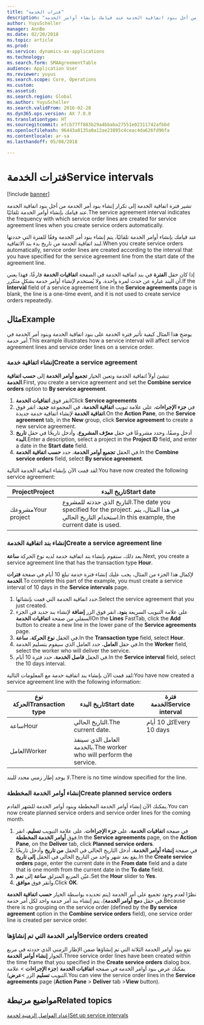 ```yaml
---
title: "فترات الخدمة"
description: "تشير فترة الخدمة إلى تكرار إنشاء بنود أمر الخدمة من أجل بنود اتفاقية الخدمة عند قيامك بإنشاء أوامر الخدمة."
author: YuyuScheller
manager: AnnBe
ms.date: 02/20/2018
ms.topic: article
ms.prod: 
ms.service: dynamics-ax-applications
ms.technology: 
ms.search.form: SMAAgreementTable
audience: Application User
ms.reviewer: yuyus
ms.search.scope: Core, Operations
ms.custom: 
ms.assetid: 
ms.search.region: Global
ms.author: YuyuScheller
ms.search.validFrom: 2016-02-28
ms.dyn365.ops.version: AX 7.0.0
ms.translationtype: HT
ms.sourcegitcommit: efcb77ff883b29a4bbaba27551e02311742afbbd
ms.openlocfilehash: 96443a8135a0a12ae23895c4ceac4da626fd96fa
ms.contentlocale: ar-sa
ms.lasthandoff: 05/08/2018

---
```


# <a name="service-intervals"></a><span data-ttu-id="d7aa8-103">فترات الخدمة</span><span class="sxs-lookup"><span data-stu-id="d7aa8-103">Service intervals</span></span>

[!include [banner](../includes/banner.md)]

<span data-ttu-id="d7aa8-104">تشير فترة اتفاقية الخدمة إلى تكرار إنشاء بنود أمر الخدمة من أجل بنود اتفاقية الخدمة عند قيامك بإنشاء أوامر الخدمة تلقائيًا.</span><span class="sxs-lookup"><span data-stu-id="d7aa8-104">The service agreement interval indicates the frequency with which service order lines are created for service agreement lines when you create service orders automatically.</span></span>

<span data-ttu-id="d7aa8-105">عند قيامك بإنشاء أوامر الخدمة تلقائيًا، يتم إنشاء بنود أمر الخدمة وفقًا للفترة التي حددتها لبند اتفاقية الخدمة من تاريخ بدء بند الاتفاقية.</span><span class="sxs-lookup"><span data-stu-id="d7aa8-105">When you create service orders automatically, service order lines are created according to the interval that you have specified for the service agreement line from the start date of the agreement line.</span></span>

<span data-ttu-id="d7aa8-106">إذا كان حقل **الفترة** في بند اتفاقية الخدمة في الصفحة **اتفاقيات الخدمة** فارغًا، فهذا يعني أن البند عبارة عن حدث لمرة واحدة، ولا يُستخدم لإنشاء أوامر خدمة بشكلٍ متكرر.</span><span class="sxs-lookup"><span data-stu-id="d7aa8-106">If the **Interval** field of a service agreement line in the **Service agreements** page is blank, the line is a one-time event, and it is not used to create service orders repeatedly.</span></span>

## <a name="example"></a><span data-ttu-id="d7aa8-107">مثال</span><span class="sxs-lookup"><span data-stu-id="d7aa8-107">Example</span></span>

<span data-ttu-id="d7aa8-108">يوضح هذا المثال كيفية تأثير فترة الخدمة على بنود اتفاقية الخدمة وبنود أمر الخدمة في أمر خدمة.</span><span class="sxs-lookup"><span data-stu-id="d7aa8-108">This example illustrates how a service interval will affect service agreement lines and service order lines on a service order.</span></span>

### <a name="create-a-service-agreement"></a><span data-ttu-id="d7aa8-109">إنشاء اتفاقية خدمة</span><span class="sxs-lookup"><span data-stu-id="d7aa8-109">Create a service agreement</span></span>

<span data-ttu-id="d7aa8-110">تنشئ أولاً اتفاقية الخدمة وتعين الخيار **تجميع أوامر الخدمة** إلى **حسب اتفاقية الخدمة**.</span><span class="sxs-lookup"><span data-stu-id="d7aa8-110">First, you create a service agreement and set the **Combine service orders** option to **By service agreement**.</span></span>

1. <span data-ttu-id="d7aa8-111">انقر فوق **اتفاقيات الخدمة**</span><span class="sxs-lookup"><span data-stu-id="d7aa8-111">Click **Service agreements**</span></span>
2. <span data-ttu-id="d7aa8-112">في **جزء الإجراءات**، على علامة تبويب **اتفاقية الخدمة**، في المجموعة **جديد**، انقر فوق **اتفاقية الخدمة** لإنشاء اتفاقية خدمة جديدة.</span><span class="sxs-lookup"><span data-stu-id="d7aa8-112">On the **Action Pane**, on the **Service agreement** tab, in the **New** group, click **Service agreement** to create a new service agreement.</span></span>
3. <span data-ttu-id="d7aa8-113">أدخل وصفًا، وحدد مشروعًا في حقل **معرّف المشروع**، وأدخل تاريخًا في حقل **تاريخ البدء**.</span><span class="sxs-lookup"><span data-stu-id="d7aa8-113">Enter a description, select a project in the **Project ID** field, and enter a date in the **Start date** field.</span></span>
4. <span data-ttu-id="d7aa8-114">في الحقل **تجميع أوامر الخدمة**، حدد **حسب اتفاقية الخدمة**.</span><span class="sxs-lookup"><span data-stu-id="d7aa8-114">In the **Combine service orders** field, select **By service agreement**.</span></span>

<span data-ttu-id="d7aa8-115">لقد قمت الآن بإنشاء اتفاقية الخدمة التالية:</span><span class="sxs-lookup"><span data-stu-id="d7aa8-115">You have now created the following service agreement:</span></span>

| <span data-ttu-id="d7aa8-116">Project</span><span class="sxs-lookup"><span data-stu-id="d7aa8-116">Project</span></span>      | <span data-ttu-id="d7aa8-117">تاريخ البدء</span><span class="sxs-lookup"><span data-stu-id="d7aa8-117">Start date</span></span>                                                                         |
|--------------|------------------------------------------------------------------------------------|
| <span data-ttu-id="d7aa8-118">مشروعك</span><span class="sxs-lookup"><span data-stu-id="d7aa8-118">Your project</span></span> | <span data-ttu-id="d7aa8-119">التاريخ الذي حددته للمشروع.</span><span class="sxs-lookup"><span data-stu-id="d7aa8-119">The date you specified for the project.</span></span> <span data-ttu-id="d7aa8-120">في هذا المثال، يتم استخدام التاريخ الحالي.</span><span class="sxs-lookup"><span data-stu-id="d7aa8-120">In this example, the current date is used.</span></span> |

### <a name="create-a-service-agreement-line"></a><span data-ttu-id="d7aa8-121">إنشاء بند اتفاقية الخدمة</span><span class="sxs-lookup"><span data-stu-id="d7aa8-121">Create a service agreement line</span></span>

<span data-ttu-id="d7aa8-122">بعد ذلك، ستقوم بإنشاء بند اتفاقية خدمة لديه نوع الحركة **ساعة**.</span><span class="sxs-lookup"><span data-stu-id="d7aa8-122">Next, you create a service agreement line that has the transaction type **Hour**.</span></span>

<span data-ttu-id="d7aa8-123">لإكمال هذا الجزء من المثال، يجب عليك إنشاء فترة خدمة تبلغ 10 أيام في صفحة **فترات الخدمة**.</span><span class="sxs-lookup"><span data-stu-id="d7aa8-123">To complete this part of the example, you must create a service interval of 10 days in the **Service intervals** page.</span></span> 

1. <span data-ttu-id="d7aa8-124">حدد اتفاقية الخدمة التي قمت بإنشائها.</span><span class="sxs-lookup"><span data-stu-id="d7aa8-124">Select the service agreement that you just created.</span></span> 
2. <span data-ttu-id="d7aa8-125">على علامة التبويب السريعة **بنود**، انقر فوق الزر **إضافة** لإنشاء بند جديد في الجزء السفلي من صفحة **اتفاقيات الخدمة**</span><span class="sxs-lookup"><span data-stu-id="d7aa8-125">On the **Lines** FastTab, click the **Add** button to create a new line in the lower pane of the **Service agreements** page.</span></span>
3. <span data-ttu-id="d7aa8-126">في الحقل **نوع الحركة**، **ساعة**.</span><span class="sxs-lookup"><span data-stu-id="d7aa8-126">In the **Transaction type** field, select **Hour**.</span></span>
4. <span data-ttu-id="d7aa8-127">في حقل **العامل**، حدد العامل الذي سيقوم بتسليم الخدمة.</span><span class="sxs-lookup"><span data-stu-id="d7aa8-127">In the **Worker** field, select the worker who will deliver the service.</span></span>
5. <span data-ttu-id="d7aa8-128">في الحقل **فاصل الخدمة**، حدد فترة 10 أيام.</span><span class="sxs-lookup"><span data-stu-id="d7aa8-128">In the **Service interval** field, select the 10 days interval.</span></span>

<span data-ttu-id="d7aa8-129">لقد قمت الآن بإنشاء بند اتفاقية خدمة مع المعلومات التالية:</span><span class="sxs-lookup"><span data-stu-id="d7aa8-129">You have now created a service agreement line with the following information:</span></span>

| <span data-ttu-id="d7aa8-130">نوع الحركة</span><span class="sxs-lookup"><span data-stu-id="d7aa8-130">Transaction type</span></span> | <span data-ttu-id="d7aa8-131">تاريخ البدء</span><span class="sxs-lookup"><span data-stu-id="d7aa8-131">Start date</span></span>                               | <span data-ttu-id="d7aa8-132">فترة الخدمة</span><span class="sxs-lookup"><span data-stu-id="d7aa8-132">Service interval</span></span> |
|------------------|------------------------------------------|------------------|
| <span data-ttu-id="d7aa8-133">ساعة</span><span class="sxs-lookup"><span data-stu-id="d7aa8-133">Hour</span></span>             | <span data-ttu-id="d7aa8-134">التاريخ الحالي.</span><span class="sxs-lookup"><span data-stu-id="d7aa8-134">The current date.</span></span>                        | <span data-ttu-id="d7aa8-135">كل 10 أيام</span><span class="sxs-lookup"><span data-stu-id="d7aa8-135">Every 10 days</span></span>    |
| <span data-ttu-id="d7aa8-136">العامل</span><span class="sxs-lookup"><span data-stu-id="d7aa8-136">Worker</span></span>           | <span data-ttu-id="d7aa8-137">العامل الذي سينفذ بالخدمة.</span><span class="sxs-lookup"><span data-stu-id="d7aa8-137">The worker who will perform the service.</span></span> |                  |

<span data-ttu-id="d7aa8-138">لا يوجد إطار زمني محدد للبند.</span><span class="sxs-lookup"><span data-stu-id="d7aa8-138">There is no time window specified for the line.</span></span> 

### <a name="create-planned-service-orders"></a><span data-ttu-id="d7aa8-139">إنشاء أوامر الخدمة المخططة</span><span class="sxs-lookup"><span data-stu-id="d7aa8-139">Create planned service orders</span></span>

<span data-ttu-id="d7aa8-140">يمكنك الآن إنشاء أوامر الخدمة المخططة وبنود أوامر الخدمة للشهر القادم.</span><span class="sxs-lookup"><span data-stu-id="d7aa8-140">You can now create planned service orders and service order lines for the coming month.</span></span>

1. <span data-ttu-id="d7aa8-141">في صفحة **اتفاقيات الخدمة**، على **جزء الإجراءات**، على علامة التبويب **تسليم**، انقر فوق **أوامر الخدمة المخططة**.</span><span class="sxs-lookup"><span data-stu-id="d7aa8-141">In the **Service agreements** page, on the **Action Pane**, on the **Deliver** tab, click **Planned service orders**.</span></span>
2. <span data-ttu-id="d7aa8-142">في صفحة **إنشاء أوامر الخدمة**، أدخل التاريخ الحالي في الحقل **من تاريخ** وأدخل تاريخًا يقع بعد شهر واحد من التاريخ الحالي في الحقل **إلى تاريخ**.</span><span class="sxs-lookup"><span data-stu-id="d7aa8-142">In the **Create service orders** page, enter the current date in the **From date** field and a date that is one month from the current date in the **To date** field.</span></span>
3. <span data-ttu-id="d7aa8-143">عيّن المربع المنزلق **ساعة** إلى **نعم**.</span><span class="sxs-lookup"><span data-stu-id="d7aa8-143">Set the **Hour** slider to **Yes**.</span></span> 
4. <span data-ttu-id="d7aa8-144">وانقر فوق **موافق**.</span><span class="sxs-lookup"><span data-stu-id="d7aa8-144">Click **OK**.</span></span>

<span data-ttu-id="d7aa8-145">نظرًا لعدم وجود تجميع على أمر الخدمة (يتم تحديده بواسطة الخيار **حسب اتفاقية الخدمة** في حقل **دمج أوامر الخدمة**)، يتم إنشاء بند أمر خدمة واحد لكل أمر خدمة.</span><span class="sxs-lookup"><span data-stu-id="d7aa8-145">Because there is no grouping on the service order (defined by the **By service agreement** option in the **Combine service orders** field), one service order line is created per service order.</span></span>

### <a name="service-orders-created"></a><span data-ttu-id="d7aa8-146">أوامر الخدمة التي تم إنشاؤها</span><span class="sxs-lookup"><span data-stu-id="d7aa8-146">Service orders created</span></span>

<span data-ttu-id="d7aa8-147">تقع بنود أوامر الخدمة الثلاثة التي تم إنشاؤها ضمن الإطار الزمني الذي حددته في مربع الحوار **إنشاء أوامر الخدمة**.</span><span class="sxs-lookup"><span data-stu-id="d7aa8-147">Three service order lines have been created within the time frame that you specified in the **Create service orders** dialog box.</span></span> <span data-ttu-id="d7aa8-148">يمكنك عرض بنود أوامر الخدمة في صفحة **اتفاقيات الخدمة** (**جزء الإجراءات** \> علامة التبويب **تسليم** الزر \>**عرض**).</span><span class="sxs-lookup"><span data-stu-id="d7aa8-148">You can view the service order lines in the **Service agreements** page (**Action Pane** \> **Deliver** tab \>**View** button).</span></span>

## <a name="related-topics"></a><span data-ttu-id="d7aa8-149">مواضيع مرتبطة</span><span class="sxs-lookup"><span data-stu-id="d7aa8-149">Related topics</span></span>

[<span data-ttu-id="d7aa8-150">إعداد الفواصل الزمنية لخدمة</span><span class="sxs-lookup"><span data-stu-id="d7aa8-150">Set up service intervals</span></span>](set-up-service-intervals.md)  


